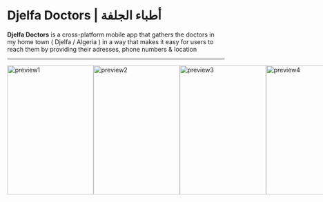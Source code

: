 # Djelfa Doctors | أطباء الجلفة
**Djelfa Doctors** is a cross-platform mobile app that 
gathers the doctors in my home town ( Djelfa / Algeria )
in a way that makes it easy for users to reach them by providing their adresses, phone numbers & location
<hr />

<div style="display: flex; justify-content: space-around">
    <img src="https://github.com/Astromium/Djelfa-Doctors-Mobile/blob/master/preview/pic1.jpg" alt="preview1" width="200px" height="300px" />
    <img src="https://github.com/Astromium/Djelfa-Doctors-Mobile/blob/master/preview/pic2.jpg" alt="preview2" width="200px" height="300px" />
    <img src="https://github.com/Astromium/Djelfa-Doctors-Mobile/blob/master/preview/pic3.jpg" alt="preview3" width="200px" height="300px" />
    <img src="https://github.com/Astromium/Djelfa-Doctors-Mobile/blob/master/preview/pic4.jpg" alt="preview4" width="200px" height="300px" />
    <img src="https://github.com/Astromium/Djelfa-Doctors-Mobile/blob/master/preview/pic5.jpg" alt="preview5" width="200px" height="300px" />
    <img src="https://github.com/Astromium/Djelfa-Doctors-Mobile/blob/master/preview/pic6.jpg" alt="preview6" width="200px" height="300px" />
</div>

    

